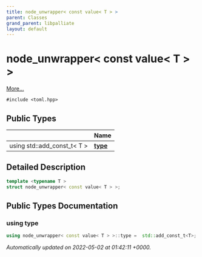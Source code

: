 ```yaml
---
title: node_unwrapper< const value< T > >
parent: Classes
grand_parent: libpalliate
layout: default
---
```


# node_unwrapper< const value< T > >



 [More...](#detailed-description)


`#include <toml.hpp>`

## Public Types

|                | Name           |
| -------------- | -------------- |
| using std::add_const_t< T > | **[type](/libpalliate/generated/Classes/structnode__unwrapper_3_01const_01value_3_01T_01_4_01_4#using-type)**  |

## Detailed Description

```cpp
template <typename T >
struct node_unwrapper< const value< T > >;
```

## Public Types Documentation

### using type

```cpp
using node_unwrapper< const value< T > >::type =  std::add_const_t<T>;
```



_Automatically updated on 2022-05-02 at 01:42:11 +0000._